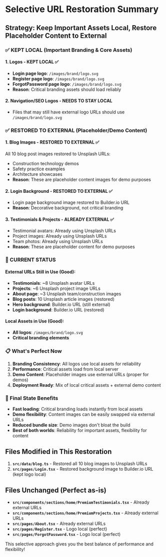 # Selective URL Restoration Summary

## Strategy: Keep Important Assets Local, Restore Placeholder Content to External

### ✅ KEPT LOCAL (Important Branding & Core Assets)

#### 1. **Logos** - KEPT LOCAL ✅
- **Login page logo**: `/images/brand/logo.svg`
- **Register page logo**: `/images/brand/logo.svg` 
- **ForgotPassword page logo**: `/images/brand/logo.svg`
- **Reason**: Critical branding assets should load reliably

#### 2. **Navigation/SEO Logos** - NEEDS TO STAY LOCAL
- Files that may still have external logo URLs should use `/images/brand/logo.svg`

### ✅ RESTORED TO EXTERNAL (Placeholder/Demo Content)

#### 1. **Blog Images** - RESTORED TO EXTERNAL ✅
All 10 blog post images restored to Unsplash URLs:
- Construction technology demos
- Safety practice examples  
- Architecture showcases
- **Reason**: These are placeholder content images for demo purposes

#### 2. **Login Background** - RESTORED TO EXTERNAL ✅
- Login page background image restored to Builder.io URL
- **Reason**: Decorative background, not critical branding

#### 3. **Testimonials & Projects** - ALREADY EXTERNAL ✅
- Testimonial avatars: Already using Unsplash URLs
- Project images: Already using Unsplash URLs
- Team photos: Already using Unsplash URLs
- **Reason**: These are placeholder content for demo purposes

### 🔄 CURRENT STATUS

#### External URLs Still in Use (Good):
- **Testimonials**: ~8 Unsplash avatar URLs
- **Projects**: ~6 Unsplash project image URLs  
- **About page**: ~3 Unsplash team/construction images
- **Blog posts**: 10 Unsplash article images (restored)
- **Hero background**: Builder.io URL (still external)
- **Login background**: Builder.io URL (restored)

#### Local Assets in Use (Good):
- **All logos**: `/images/brand/logo.svg`
- **Critical branding elements**

### 📋 What's Perfect Now

1. **Branding Consistency**: All logos use local assets for reliability
2. **Performance**: Critical assets load from local server
3. **Demo Content**: Placeholder images use external URLs (proper for demos)
4. **Deployment Ready**: Mix of local critical assets + external demo content

### 🎯 Final State Benefits

- **Fast loading**: Critical branding loads instantly from local assets
- **Demo flexibility**: Content images can be easily swapped via external URLs
- **Reduced bundle size**: Demo images don't bloat the build
- **Best of both worlds**: Reliability for important assets, flexibility for content

## Files Modified in This Restoration

1. **`src/data/blog.ts`** - Restored all 10 blog images to Unsplash URLs
2. **`src/pages/Login.tsx`** - Restored background image to Builder.io URL (kept logo local)

## Files Unchanged (Perfect as-is)

- **`src/components/sections/home/PremiumTestimonials.tsx`** - Already external URLs
- **`src/components/sections/home/PremiumProjects.tsx`** - Already external URLs  
- **`src/pages/About.tsx`** - Already external URLs
- **`src/pages/Register.tsx`** - Logo local (perfect)
- **`src/pages/ForgotPassword.tsx`** - Logo local (perfect)

This selective approach gives you the best balance of performance and flexibility!
